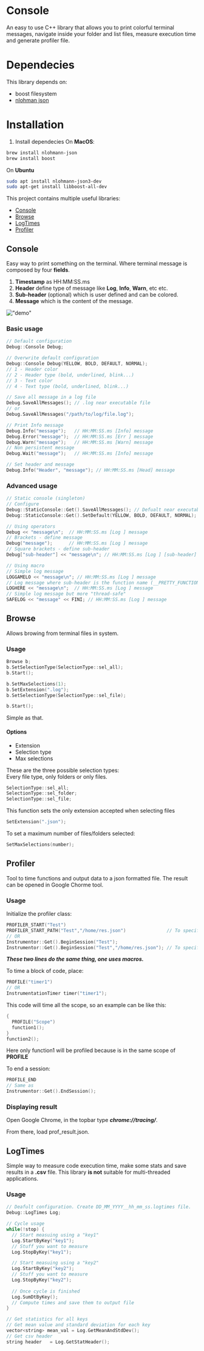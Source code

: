 # Console
An easy to use C++ library that allows you to print colorful terminal messages, navigate inside your folder and list files, measure execution time and generate profiler file.

# Dependecies
This library depends on:
- boost filesystem
- [nlohman json](https://github.com/nlohmann/json)

# Installation
1. Install dependecies
On __MacOS__:
~~~bash
brew install nlohmann-json
brew install boost
~~~
On __Ubuntu__
~~~bash
sudo apt install nlohmann-json3-dev
sudo apt-get install libboost-all-dev
~~~


This project contains multiple useful libraries:
- [Console](console)
- [Browse](browse)
- [LogTimes](log-times)
- [Profiler](profiler)


## __Console__
Easy way to print something on the terminal. Where terminal message is composed by four __fields__.
  1. __Timestamp__ as HH:MM:SS.ms
  2. __Header__ define type of message like __Log__, __Info__, __Warn__, etc etc.
  3. __Sub-header__ (optional) which is user defined and can be colored.
  4. __Message__ which is the content of the message.

!["demo"](images/console.png)

### Basic usage
~~~c++
// Default configuration
Debug::Console Debug;

// Overwrite default configuration
Debug::Console Debug(YELLOW, BOLD, DEFAULT, NORMAL);
// 1 - Header color
// 2 - Header type (bold, underlined, blink...)
// 3 - Text color
// 4 - Text type (bold, underlined, blink...)

// Save all message in a log file
Debug.SaveAllMessages(); // .log near executable file
// or
Debug.SaveAllMessages("/path/to/log/file.log");

// Print Info message
Debug.Info("message");   // HH:MM:SS.ms [Info] message
Debug.Error("message");  // HH:MM:SS.ms [Err ] message
Debug.Warn("message");   // HH:MM:SS.ms [Warn] message 
// Non persistent message 
Debug.Wait("message");   // HH:MM:SS.ms [Info] message 

// Set header and message
Debug.Info("Header", "message"); // HH:MM:SS.ms [Head] message 

~~~

### Advanced usage
~~~c++
// Static console (singleton)
// Configure
Debug::StaticConsole::Get().SaveAllMessages(); // Defualt near executable that initiate first.
Debug::StaticConsole::Get().SetDefault(YELLOW, BOLD, DEFAULT, NORMAL);

// Using operators
Debug << "message\n";  // HH:MM:SS.ms [Log ] message
// Brackets - define message
Debug("message");      // HH:MM:SS.ms [Log ] message
// Square brackets - define sub-header
Debug["sub-header"] << "message\n"; // HH:MM:SS.ms [Log ] [sub-header] message

// Using macro
// Simple log message
LOGGAMELO << "message\n"; // HH:MM:SS.ms [Log ] message
// Log message where sub-header is the function name (__PRETTY_FUNCTION__)
LOGHERE << "message\n";  // HH:MM:SS.ms [Log ] message
// Simple log message but more "thread-safe"
SAFELOG << "message" << FINI; // HH:MM:SS.ms [Log ] message
~~~

## __Browse__
Allows browing from terminal files in system.  

### Usage
~~~c++
Browse b;
b.SetSelectionType(SelectionType::sel_all);
b.Start();

b.SetMaxSelections(1);
b.SetExtension(".log");
b.SetSelectionType(SelectionType::sel_file);

b.Start();
~~~

Simple as that.
#### Options
- Extension
- Selection type
- Max selections

These are the three possible selection types:  
Every file type, only folders or only files.
~~~c++
SelectionType::sel_all;
SelectionType::sel_folder;
SelectionType::sel_file;
~~~


This function sets the only extension accepted when selecting files
~~~c++
SetExtension(".json");
~~~

To set a maximum number of files/folders selected:
~~~c++
SetMaxSelections(number);
~~~


## __Profiler__
Tool to time functions and output data to a json formatted file.
The result can be opened in Google Chorme tool.

### Usage
Initialize the profiler class:
~~~c++
PROFILER_START("Test")
PROFILER_START_PATH("Test","/home/res.json")               // To specify output path
// OR
Instrumentor::Get().BeginSession("Test");
Instrumentor::Get().BeginSession("Test","/home/res.json"); // To specify output path
~~~

***These two lines do the same thing, one uses macros.***

To time a block of code, place:
~~~c++
PROFILE("timer1")
// OR
InstrumentationTimer timer("timer1");
~~~
This code will time all the scope, so an example can be like this:
~~~c++
{
  PROFILE("Scope")
  function1();
}
function2();
~~~
Here only function1 will be profiled because is in the same scope of **PROFILE**

To end a session:
~~~c++
PROFILE_END
// Same as
Instrumentor::Get().EndSession();
~~~

### Displaying result
Open Google Chrome, in the topbar type ***chrome://tracing/***.

From there, load prof_result.json.

## __LogTimes__
Simple way to measure code execution time, make some stats and save results in a __.csv__ file. This library __is not__ suitable for multi-threaded applications.

### Usage
~~~c++
// Deafult configuration. Create DD_MM_YYYY__hh_mm_ss.logtimes file.
Debug::LogTimes Log;

// Cycle usage
while(!stop) {
  // Start measuing using a "key1"
  Log.StartByKey("key1");
  // Stuff you want to measure
  Log.StopByKey("key1");

  // Start measuing using a "key2"
  Log.StartByKey("key2");
  // Stuff you want to measure
  Log.StopByKey("key2");
  
  // Once cycle is finished
  Log.SumDtByKey(); 
  // Compute times and save them to output file
}

// Get statistics for all keys
// Get mean value and standard deviation for each key
vector<string> mean_val = Log.GetMeanAndStdDev(); 
// Get csv header
string header   = Log.GetStatHeader();
~~~
